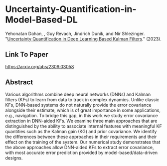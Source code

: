 # Uncertainty-Quantification-in-Model-Based-DL

Yehonatan Dahan, , Guy Revach, Jindrich Dunik, and Nir Shlezinger. "[Uncertainty Quantification in Deep Learning Based Kalman Filters]([url](https://arxiv.org/abs/2309.03058))." (2023).

## Link To Paper

https://arxiv.org/abs/2309.03058

## Abstract
Various algorithms combine deep neural networks (DNNs) and Kalman filters (KFs) to learn from data to track in complex dynamics. Unlike classic KFs, DNN-based systems do not naturally provide the error covariance alongside their estimate, which is of great importance in some applications, e.g., navigation. To bridge this gap, in this work we study error covariance extraction in DNN-aided KFs. We examine three main approaches that are distinguished by the ability to associate internal features with meaningful KF quantities such as the Kalman gain (KG) and prior covariance. We identify the differences between these approaches in their requirements and their effect on the training of the system. Our numerical study demonstrates that the above approaches allow DNN-aided KFs to extract error covariance, with most accurate error prediction provided by model-based/data-driven designs.


